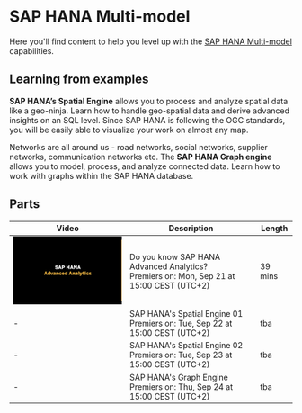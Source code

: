 # SAP HANA Multi-model

Here you'll find content to help you level up with the [SAP HANA Multi-model](https://www.sap.com/products/hana/features/multi-model.html) capabilities.

## Learning from examples

**SAP HANA’s Spatial Engine** allows you to process and analyze spatial data like a geo-ninja. Learn how to handle geo-spatial data and derive advanced insights on an SQL level. Since SAP HANA is following the OGC standards, you will be easily able to visualize your work on almost any map.

Networks are all around us - road networks, social networks, supplier networks, communication networks etc. The **SAP HANA Graph engine** allows you to model, process, and analyze connected data. Learn how to work with graphs within the SAP HANA database.

## Parts

| Video                                                                               | Description                                                                                               | Length  |
| ----------------------------------------------------------------------------------- | --------------------------------------------------------------------------------------------------------- | ------- |
| ![Introduction](DevtoberfestHANAAA00Intro.png)                     | Do you know SAP HANA Advanced Analytics? <br>Premiers on: Mon, Sep 21 at 15:00 CEST (UTC+2) <br> | 39 mins |
|-|SAP HANA's Spatial Engine 01<br>Premiers on: Tue, Sep 22 at 15:00 CEST (UTC+2) <br>| tba |
|-|SAP HANA's Spatial Engine 02<br>Premiers on: Tue, Sep 23 at 15:00 CEST (UTC+2) <br>| tba |
|-|SAP HANA's Graph Engine <br>Premiers on: Thu, Sep 24 at 15:00 CEST (UTC+2) <br>| tba |
